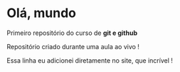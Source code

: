 # Olá,  mundo
 Primeiro repositório do curso de **git e github**

Repositório criado durante uma aula ao vivo !

Essa linha eu adicionei diretamente no site, que incrível !
